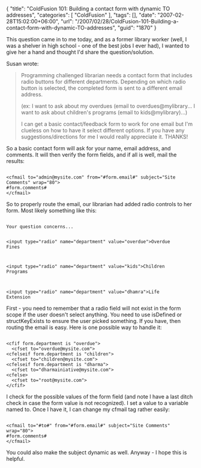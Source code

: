 {
	"title": "ColdFusion 101: Building a contact form with dynamic TO addresses",
	"categories": [
		"ColdFusion"
	],
	"tags": [],
	"date": "2007-02-28T15:02:00+06:00",
	"url": "/2007/02/28/ColdFusion-101-Building-a-contact-form-with-dynamic-TO-addresses",
	"guid": "1870"
}

This question came in to me today, and as a former library worker (well, I was a shelver in high school - one of the best jobs I ever had), I wanted to give her a hand and thought I'd share the question/solution.
<!--more-->
Susan wrote:

<blockquote>
Programming challenged librarian needs a contact form that includes radio buttons for different departments. Depending on which radio button is selected, the completed form is sent to a different email address.  

(ex: I want to ask about my overdues (email to overdues@mylibrary... I want to ask about children's programs (email to kids@mylibrary)...)

I can get a basic contact/feedback form to work for one email  but I'm clueless on how to have it select different options. If you have any suggestions/directions for me I would really appreciate it. THANKS!
</blockquote>

So a basic contact form will ask for your name, email address, and comments. It will then verify the form fields, and if all is well, mail the results:

<code>
&lt;cfmail to="admin@mysite.com" from="#form.email#" subject="Site Comments" wrap="80"&gt;
#form.comments#
&lt;/cfmail&gt;
</code>

So to properly route the email, our librarian had added radio controls to her form. Most likely something like this:

<code>
Your question concerns...

&lt;input type="radio" name="department" value="overdue"&gt;Overdue Fines

&lt;input type="radio" name="department" value="kids"&gt;Children Programs

&lt;input type="radio" name="department" value="dhamra"&gt;Life Extension
</code>

First - you need to remember that a radio field will not exist in the form scope if the user doesn't select anything. You need to use isDefined or structKeyExists to ensure the user picked something. If you have, then routing the email is easy. Here is one possible way to handle it:

<code>
&lt;cfif form.department is "overdue"&gt;
  &lt;cfset to="overdue@mysite.com"&gt;
&lt;cfelseif form.department is "children"&gt;
  &lt;cfset to="children@mysite.com"&gt;
&lt;cfelseif form.department is "dharma"&gt;
  &lt;cfset to="dharmainiative@mysite.com"&gt;
&lt;cfelse&gt;
  &lt;cfset to="root@mysite.com"&gt;
&lt;/cfif&gt;
</code>

I check for the possible values of the form field (and note I have a last ditch check in case the form value is not recognized). I set a value to a variable named to. Once I have it, I can change my cfmail tag rather easily:

<code>
&lt;cfmail to="#to#" from="#form.email#" subject="Site Comments" wrap="80"&gt;
#form.comments#
&lt;/cfmail&gt;
</code>

You could also make the subject dynamic as well. Anyway - I hope this is helpful.